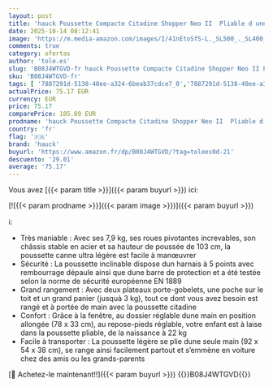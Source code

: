 ```yaml
---
layout: post
title: 'hauck Poussette Compacte Citadine Shopper Neo II  Pliable d une Main  de la Naissance à 22 kg  Dossier Inclinable  Inclus 2 Porte Gobelet  Grand Panier Jusqu à 3 kg  Gris'
date: 2025-10-14 08:12:41
image: 'https://m.media-amazon.com/images/I/41nEtoSfS-L._SL500_._SL400_.jpg'
comments: true
category: ofertas
author: 'tole.es'
slug: 'B08J4WTGVD-fr hauck Poussette Compacte Citadine Shopper Neo II Pliable d...'
sku: 'B08J4WTGVD-fr'
tags: [ '7887291d-5138-40ee-a324-6beab37cdce7_0','7887291d-5138-40ee-a324-6beab37cdce7_4001','7887291d-5138-40ee-a324-6beab37cdce7_8401','Arborist Merchandising Root','Bébé et Puériculture','Les produits préférés de nos clients : Bébés et Puériculture','Poussettes citadines','Poussettes et landaus','Poussettes, landaus et accessoires','Self Service','Special Features Stores','hauck','node 1','🇫🇷', ]
actualPrice: 75.17 EUR
currency: EUR
price: 75.17
comparePrice: 105.89 EUR
prodname: 'hauck Poussette Compacte Citadine Shopper Neo II  Pliable d une Main  de la Naissance à 22 kg  Dossier Inclinable  Inclus 2 Porte Gobelet  Grand Panier Jusqu à 3 kg  Gris'
country: 'fr'
flag: '🇫🇷'
brand: 'hauck'
buyurl: 'https://www.amazon.fr/dp/B08J4WTGVD/?tag=tolees0d-21'
descuento: '29.01'
average: '75.17'
---
```


Vous avez [{{< param title >}}]({{< param buyurl >}}) ici:

[![{{< param prodname >}}]({{< param image >}})]({{< param buyurl >}})

ℹ️:

- Très maniable : Avec ses 7,9 kg, ses roues pivotantes increvables, son châssis stable en acier et sa hauteur de poussée de 103 cm, la poussette canne ultra légère est facile à manœuvrer
- Sécurité : La poussette inclinable dispose dun harnais à 5 points avec rembourrage dépaule ainsi que dune barre de protection et a été testée selon la norme de sécurité européenne EN 1889
- Grand rangement : Avec deux plateaux porte-gobelets, une poche sur le toit et un grand panier (jusquà 3 kg), tout ce dont vous avez besoin est rangé et à portée de main avec la poussette citadine
- Confort : Grâce à la fenêtre, au dossier réglable dune main en position allongée (78 x 33 cm), au repose-pieds réglable, votre enfant est à laise dans la poussette pliable, de la naissance à 22 kg
- Facile à transporter : La poussette légère se plie dune seule main (92 x 54 x 38 cm), se range ainsi facilement partout et s’emmène en voiture chez des amis ou les grands-parents

[🛒 Achetez-le maintenant!!]({{< param buyurl >}})
{{<world>}}B08J4WTGVD{{</world>}}
